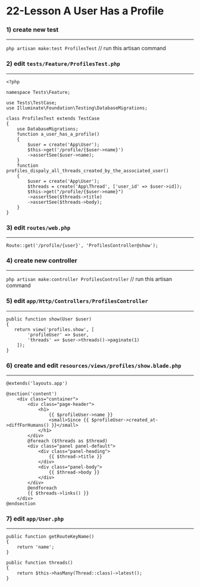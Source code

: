 22-Lesson A User Has a Profile
===
### 1) create new test
---
`php artisan make:test ProfilesTest` // run this artisan command

### 2) edit `tests/Feature/ProfilesTest.php`
---
```
<?php

namespace Tests\Feature;

use Tests\TestCase;
use Illuminate\Foundation\Testing\DatabaseMigrations;

class ProfilesTest extends TestCase
{
    use DatabaseMigrations;
    function a_user_has_a_profile()
    {
        $user = create('App\User');
        $this->get('/profile/{$user->name}')
        ->assertSee($user->name);
    }
    function profiles_dispaly_all_threads_created_by_the_associated_user()
    {
        $user = create('App\User');
        $threads = create('App\Thread', ['user_id' => $user->id]);
        $this->get("/profile/{$user->name}")
        ->assertSee($threads->title)
        ->assertSee($threads->body);
    }
}
```
### 3) edit `routes/web.php`
---
```
Route::get('/profile/{user}', 'ProfilesController@show');
```
### 4) create new controller
---
`php artisan make:controller ProfilesController` // run this artisan command
### 5) edit `app/Http/Controllers/ProfilesController`
---
```
public function show(User $user)
{
   return view('profiles.show', [
        'profileUser' => $user,
        'threads' => $user->threads()->paginate(1)
    ]);
}
```
### 6) create and edit `resources/views/profiles/show.blade.php`
---
```
@extends('layouts.app')

@section('content')
    <div class="container">
        <div class="page-header">
            <h1>
                {{ $profileUser->name }}
                <small>Since {{ $profileUser->created_at->diffForHumans() }}</small>
            </h1>
        </div>
        @foreach ($threads as $thread)
        <div class="panel panel-default">
            <div class="panel-heading">
                {{ $thread->title }}
            </div>
            <div class="panel-body">
                {{ $thread->body }}
            </div>
        </div>
        @endforeach
        {{ $threads->links() }}
    </div>
@endsection
```
### 7) edit `app/User.php`
---
```
public function getRouteKeyName()
{
    return 'name';
}

public function threads()
{
    return $this->hasMany(Thread::class)->latest();
}
```
